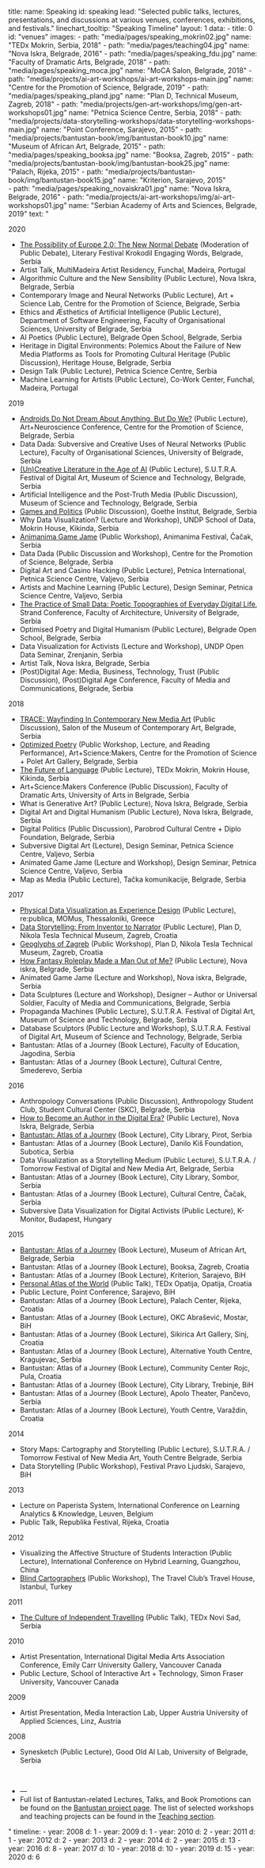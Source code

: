 title: 
    name: Speaking
id: speaking
lead: "Selected public talks, lectures, presentations, and discussions at various venues, conferences, exhibitions, and festivals."
linechart_tooltip: "Speaking Timeline"
layout: 1
data:
    - title: 0
      id: "venues"
      images:
        - path: "media/pages/speaking_mokrin02.jpg"
          name: "TEDx Mokrin, Serbia, 2018"
        - path: "media/pages/teaching04.jpg"
          name: "Nova Iskra, Belgrade, 2016" 
        - path: "media/pages/speaking_fdu.jpg"
          name: "Faculty of Dramatic Arts, Belgrade, 2018"
        - path: "media/pages/speaking_moca.jpg"
          name: "MoCA Salon, Belgrade, 2018"
        - path: "media/projects/ai-art-workshops/ai-art-workshops-main.jpg"
          name: "Centre for the Promotion of Science, Belgrade, 2019"
        - path: "media/pages/speaking_pland.jpg"
          name: "Plan D, Technical Museum, Zagreb, 2018"
        - path: "media/projects/gen-art-workshops/img/gen-art-workshops01.jpg"
          name: "Petnica Science Centre, Serbia, 2018"
        - path: "media/projects/data-storytelling-workshops/data-storytelling-workshops-main.jpg"
          name: "Point Conference, Sarajevo, 2015"
        - path: "media/projects/bantustan-book/img/bantustan-book10.jpg"
          name: "Museum of African Art, Belgrade, 2015"
        - path: "media/pages/speaking_booksa.jpg"
          name: "Booksa, Zagreb, 2015"
        - path: "media/projects/bantustan-book/img/bantustan-book25.jpg"
          name: "Palach, Rijeka, 2015"
        - path: "media/projects/bantustan-book/img/bantustan-book15.jpg"
          name: "Kriterion, Sarajevo, 2015"        
        - path: "media/pages/speaking_novaiskra01.jpg"
          name: "Nova Iskra, Belgrade, 2016"
        - path: "media/projects/ai-art-workshops/img/ai-art-workshops01.jpg"
          name: "Serbian Academy of Arts and Sciences, Belgrade, 2019"
      text: "<div class='section-list interface-page-li-style'>
      <div class='list-title-first-page interface-heading-style'>2020</div>
    <ul>
<li><span class='italic-style'><a href='https://www.youtube.com/watch?v=MMUp1FtztGo' target='_blank'>The Possibility of Europe 2.0: The New Normal Debate</a></span> (Moderation of Public Debate), Literary Festival <span class='italic-style'>Krokodil Engaging Words</span>, Belgrade, Serbia</li>
<li><span class='italic-style'>Artist Talk</span>, MultiMadeira Artist Residency, Funchal, Madeira, Portugal</li>
<li><span class='italic-style'>Algorithmic Culture and the New Sensibility</span> (Public Lecture), Nova Iskra, Belgrade, Serbia</li>
<li><span class='italic-style'>Contemporary Image and Neural Networks</span> (Public Lecture), Art + Science Lab, Centre for the Promotion of Science, Belgrade, Serbia</li>
<li><span class='italic-style'>Ethics and Æsthetics of Artificial Intelligence</span> (Public Lecture), Department of Software Engineering, Faculty of Organisational Sciences, University of Belgrade, Serbia</li>
<li><span class='italic-style'>AI Poetics</span> (Public Lecture), Belgrade Open School, Belgrade, Serbia</li>
<li><span class='italic-style'>Heritage in Digital Environments: Polemics About the Failure of New Media Platforms as Tools for Promoting Cultural Heritage</span> (Public Discussion), Heritage House, Belgrade, Serbia</li>
<li><span class='italic-style'>Design Talk</span> (Public Lecture), Petnica Science Centre, Serbia</li>
<li><span class='italic-style'>Machine Learning for Artists</span> (Public Lecture), Co-Work Center, Funchal, Madeira, Portugal</li>
    </ul>
    <div class='list-title interface-heading-style'>2019</div>
    <ul>
<li><span class='italic-style'><a href='https://fmk.singidunum.ac.rs/vesti/art-neuroscience-uros-krcadinac/' target='_blank'>Androids Do Not Dream About Anything, But Do We?</a></span> (Public Lecture), Art+Neuroscience Conference, Centre for the Promotion of Science, Belgrade, Serbia</li>
<li><span class='italic-style'>Data Dada: Subversive and Creative Uses of Neural Networks</span> (Public Lecture), Faculty of Organisational Sciences, University of Belgrade, Serbia</li>
<li><span class='italic-style'><a href='https://muzejnt.rs/sutra/portfolio-item/nekreativno-pisanje/' target='_blank'>(Un)Creative Literature in the Age of AI</a></span> (Public Lecture), S.U.T.R.A. Festival of Digital Art, Museum of Science and Technology, Belgrade, Serbia</li>
<li><span class='italic-style'>Artificial Intelligence and the Post-Truth Media</span> (Public Discussion), Museum of Science and Technology, Belgrade, Serbia</li>
<li><span class='italic-style'><a href='https://www.goethe.de/ins/cs/sr/ver.cfm?fuseaction=events.detail&event_id=21575748&' target='_blank'>Games and Politics</a></span> (Public Discussion), Goethe Institut, Belgrade, Serbia</li>
<li><span class='italic-style'>Why Data Visualization?</span> (Lecture and Workshop), UNDP School of Data, Mokrin House, Kikinda, Serbia</li>
<li><span class='italic-style'><a href='http://www.animanima.org/en/radionica.php' target='_blank'>Animanima Game Jame</a></span> (Public Workshop), Animanima Festival, Čačak, Serbia</li>
<li><span class='italic-style'>Data Dada</span> (Public Discussion and Workshop), Centre for the Promotion of Science, Belgrade, Serbia</li>
<li><span class='italic-style'>Digital Art and Casino Hacking</span> (Public Lecture), Petnica International, Petnica Science Centre, Valjevo, Serbia</li>
<li><span class='italic-style'>Artists and Machine Learning</span> (Public Lecture), Design Seminar, Petnica Science Centre, Valjevo, Serbia</li>
<li><span class='italic-style'><a href='http://www.strand.rs/krcadinac/' target='_blank'>The Practice of Small Data: Poetic Topographies of Everyday Digital Life</a></span>, Strand Conference, Faculty of Architecture, University of Belgrade, Serbia</li>
<li><span class='italic-style'>Optimised Poetry and Digital Humanism</span> (Public Lecture), Belgrade Open School, Belgrade, Serbia</li>
<li><span class='italic-style'>Data Visualization for Activists</span> (Lecture and Workshop), UNDP Open Data Seminar, Zrenjanin, Serbia</li>
<li><span class='italic-style'>Artist Talk</span>, Nova Iskra, Belgrade, Serbia</li>
<li><span class='italic-style'>(Post)Digital Age: Media, Business, Technology, Trust</span> (Public Discussion), (Post)Digital Age Conference, Faculty of Media and Communications, Belgrade, Serbia</li>
</ul>
<div class='list-title interface-heading-style'>2018</div>
<ul>
<li><span class='italic-style'><a href='http://dejangrba.org/publications/en/books/2018-going-postdigital/2018-going-postdigital.php' target='_blank'>TRACE: Wayfinding In Contemporary New Media Art</a></span> (Public Discussion), Salon of the Museum of Contemporary Art, Belgrade, Serbia</li>
<li><span class='italic-style'><a href='/work/projects/optimized-poetry/'>Optimized Poetry</a></span> (Public Workshop, Lecture, and Reading Performance), Art+Science:Makers, Centre for the Promotion of Science + Polet Art Gallery,  Belgrade, Serbia</li>
<li><span class='italic-style'><a href='https://www.youtube.com/watch?v=amLLN_dRdTc' target='_blank'>The Future of Language</a></span> (Public Lecture), TEDx Mokrin, Mokrin House, Kikinda, Serbia</li>
<li><span class='italic-style'>Art+Science:Makers Conference</span> (Public Discussion), Faculty of Dramatic Arts, University of Arts in Belgrade, Serbia</li>
<li><span class='italic-style'>What is Generative Art?</span> (Public Lecture), Nova Iskra, Belgrade, Serbia</li>
<li><span class='italic-style'>Digital Art and Digital Humanism</span> (Public Lecture), Nova Iskra, Belgrade, Serbia</li>
<li><span class='italic-style'>Digital Politics</span> (Public Discussion), Parobrod Cultural Centre + Diplo Foundation, Belgrade, Serbia</li>
<li><span class='italic-style'>Subversive Digital Art</span> (Lecture), Design Seminar, Petnica Science Centre, Valjevo, Serbia</li>
<li><span class='italic-style'>Animated Game Jame</span> (Lecture and Workshop), Design Seminar, Petnica Science Centre, Valjevo, Serbia</li>
<li><span class='italic-style'>Map as Media</span> (Public Lecture), Tačka komunikacije, Belgrade, Serbia</li>
</ul>
<div class='list-title interface-heading-style'>2017</div>
<ul>
<li><span class='italic-style'><a href='https://www.youtube.com/watch?v=wwGcl-aGzNc' target='_blank'>Physical Data Visualization as Experience Design</a></span> (Public Lecture), re:publica, MOMus, Thessaloniki, Greece</li>
<li><span class='italic-style'><a href='https://2017.pland.hr/predavanja/uros-krcadinac-data-storytelling-od-pronalazaca-do-pripovedaca/' target='_blank'>Data Storytelling: From Inventor to Narrator</a></span> (Public Lecture), Plan D, Nikola Tesla Technical Museum, Zagreb, Croatia</li>
<li><span class='italic-style'><a href='/work/projects/geoglyphs-zg/'>Geoglyphs of Zagreb</a></span> (Public Workshop), Plan D, Nikola Tesla Technical Museum, Zagreb, Croatia</li>
<li><span class='italic-style'><a href='https://novaiskra.com/en/fantasy-roleplay-made-man/' target='_blank'>How Fantasy Roleplay Made a Man Out of Me?</a></span> (Public Lecture), Nova iskra, Belgrade, Serbia</li>
<li><span class='italic-style'>Animated Game Jame</span> (Lecture and Workshop), Nova iskra, Belgrade, Serbia</li>
<li><span class='italic-style'>Data Sculptures</span> (Lecture and Workshop),  Designer – Author or Universal Soldier, Faculty of Media and Communications, Belgrade, Serbia</li>
<li><span class='italic-style'>Propaganda Machines</span> (Public Lecture), S.U.T.R.A. Festival of Digital Art, Museum of Science and Technology, Belgrade, Serbia</li>
<li><span class='italic-style'>Database Sculptors</span> (Public Lecture and Workshop), S.U.T.R.A. Festival of Digital Art, Museum of Science and Technology, Belgrade, Serbia</li>
<li><span class='italic-style'>Bantustan: Atlas of a Journey</span> (Book Lecture), Faculty of Education, Jagodina, Serbia</li>
<li><span class='italic-style'>Bantustan: Atlas of a Journey</span> (Book Lecture), Cultural Centre, Smederevo, Serbia</li>
</ul>
<div class='list-title interface-heading-style'>2016</div>
<ul>
<li><span class='italic-style'>Anthropology Conversations</span> (Public Discussion), Anthropology Student Club, Student Cultural Center (SKC), Belgrade, Serbia</li>
<li><span class='italic-style'><a href='https://novaiskra.com/en/become-author-digital-era/' target='_blank'>How to Become an Author in the Digital Era?</a></span></span> (Public Lecture), Nova Iskra, Belgrade, Serbia</li>
<li><span class='italic-style'><a href='/work/projects/bantustan-book/'>Bantustan: Atlas of a Journey</a></span> (Book Lecture), City Library, Pirot, Serbia</li>
<li><span class='italic-style'>Bantustan: Atlas of a Journey</span> (Book Lecture), Danilo Kiš Foundation, Subotica, Serbia</li>
<li><span class='italic-style'>Data Visualization as a Storytelling Medium</span> (Public Lecture), S.U.T.R.A. / Tomorrow Festival of Digital and New Media Art, Belgrade, Serbia</li>
<li><span class='italic-style'>Bantustan: Atlas of a Journey</span> (Book Lecture), City Library, Sombor, Serbia</li>
<li><span class='italic-style'>Bantustan: Atlas of a Journey</span> (Book Lecture), Cultural Centre, Čačak, Serbia</li>
<li><span class='italic-style'>Subversive Data Visualization for Digital Activists</span> (Public Lecture), K-Monitor, Budapest, Hungary</li>
</ul>
<div class='list-title interface-heading-style'>2015</div>
<ul>
<li><span class='italic-style'><a href='/work/projects/bantustan-book/'>Bantustan: Atlas of a Journey</a></span> (Book Lecture), Museum of African Art, Belgrade, Serbia</li>
<li><span class='italic-style'>Bantustan: Atlas of a Journey</span> (Book Lecture), Booksa, Zagreb, Croatia</li>
<li><span class='italic-style'>Bantustan: Atlas of a Journey</span> (Book Lecture), Kriterion, Sarajevo, BiH</li>
<li><span class='italic-style'><a href='https://www.youtube.com/watch?v=lOW9IeYoEqo' target='_blank'>Personal Atlas of the World</a></span> (Public Talk), TEDx Opatija, Opatija, Croatia</li>
<li><span class='italic-style'>Public Lecture</span>, Point Conference, Sarajevo, BiH</li>
<li><span class='italic-style'>Bantustan: Atlas of a Journey</span> (Book Lecture), Palach Center, Rijeka, Croatia</li>
<li><span class='italic-style'>Bantustan: Atlas of a Journey</span> (Book Lecture), OKC Abrašević, Mostar, BiH</li>
<li><span class='italic-style'>Bantustan: Atlas of a Journey</span> (Book Lecture), Sikirica Art Gallery, Sinj, Croatia</li>
<li><span class='italic-style'>Bantustan: Atlas of a Journey</span> (Book Lecture), Alternative Youth Centre, Kragujevac, Serbia</li>
<li><span class='italic-style'>Bantustan: Atlas of a Journey</span> (Book Lecture), Community Center Rojc, Pula, Croatia</li>
<li><span class='italic-style'>Bantustan: Atlas of a Journey</span> (Book Lecture), City Library, Trebinje, BiH</li>
<li><span class='italic-style'>Bantustan: Atlas of a Journey</span> (Book Lecture),  Apolo Theater, Pančevo, Serbia</li>
<li><span class='italic-style'>Bantustan: Atlas of a Journey</span> (Book Lecture), Youth Centre, Varaždin, Croatia</li>
</ul>
<div class='list-title interface-heading-style'>2014</div>
<ul>
<li><span class='italic-style'>Story Maps: Cartography and Storytelling</span> (Public Lecture), S.U.T.R.A. / Tomorrow Festival of New Media Art, Youth Centre Belgrade, Serbia</li>
<li><span class='italic-style'>Data Storytelling</span> (Public Workshop), Festival Pravo Ljudski, Sarajevo, BiH</li>
</ul>
<div class='list-title interface-heading-style'>2013</div>
<ul>
<li><span class='italic-style'>Lecture on Paperista System</span>, International Conference on Learning Analytics & Knowledge, Leuven, Belgium</li>
<li><span class='italic-style'>Public Talk</span>, Republika Festival, Rijeka, Croatia</li>
</ul>
<div class='list-title interface-heading-style'>2012</div>
<ul>
<li><span class='italic-style'>Visualizing the Affective Structure of Students Interaction</span> (Public Lecture), International Conference on Hybrid Learning, Guangzhou, China</li>
<li><span class='italic-style'><a href='/work/projects/blind-cartographers-workshop/'>Blind Cartographers</a></span> (Public Workshop), The Travel Club’s Travel House, Istanbul, Turkey</li>
</ul>
<div class='list-title interface-heading-style'>2011</div>
<ul>
<li><span class='italic-style'><a href='https://www.youtube.com/watch?v=bCQeLZByctg' target='_blank'>The Culture of Independent Travelling</a></span> (Public Talk), TEDx Novi Sad, Serbia</li>
</ul>
<div class='list-title interface-heading-style'>2010</div>
<ul>
<li><span class='italic-style'>Artist Presentation</span>, International Digital Media Arts Association Conference, Emily Carr University Gallery, Vancouver Canada</li>
<li><span class='italic-style'>Public Lecture</span>, School of Interactive Art + Technology, Simon Fraser University, Vancouver Canada</li>
</ul>
<div class='list-title interface-heading-style'>2009</div>
<ul>
<li><span class='italic-style'>Artist Presentation</span>, Media Interaction Lab, Upper Austria University of Applied Sciences, Linz, Austria</li>
</ul>
<div class='list-title interface-heading-style'>2008</div>
<ul>
<li><span class='italic-style'>Synesketch</span> (Public Lecture), Good Old AI Lab, University of Belgrade, Serbia</li>
</ul>
<div class='list-title interface-heading-style'><br></div>
<ul>
<li>—</li>
<li>Full list of <span class='italic-style'>Bantustan</span>-related Lectures, Talks, and Book Promotions can be found on the <a href='/work/projects/bantustan-book/'>Bantustan project page</a>. The list of selected workshops and teaching projects can be found in the <a href='/work/teaching/'>Teaching section</a>.</li>
</ul>
</div>" 
timeline:
    - year: 2008
      d: 1
    - year: 2009
      d: 1
    - year: 2010
      d: 2
    - year: 2011
      d: 1
    - year: 2012
      d: 2
    - year: 2013
      d: 2
    - year: 2014
      d: 2
    - year: 2015
      d: 13
    - year: 2016
      d: 8
    - year: 2017
      d: 10
    - year: 2018
      d: 10
    - year: 2019
      d: 15
    - year: 2020
      d: 6